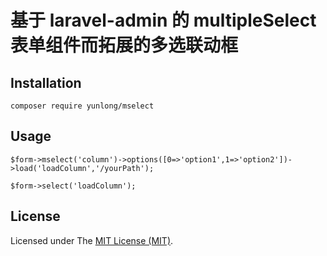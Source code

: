 # 基于 laravel-admin 的 multipleSelect 表单组件而拓展的多选联动框
## Installation
```
composer require yunlong/mselect
```
## Usage
```
$form->mselect('column')->options([0=>'option1',1=>'option2'])->load('loadColumn','/yourPath');

$form->select('loadColumn');
```
## License
Licensed under The [MIT License (MIT)](./LICENSE).